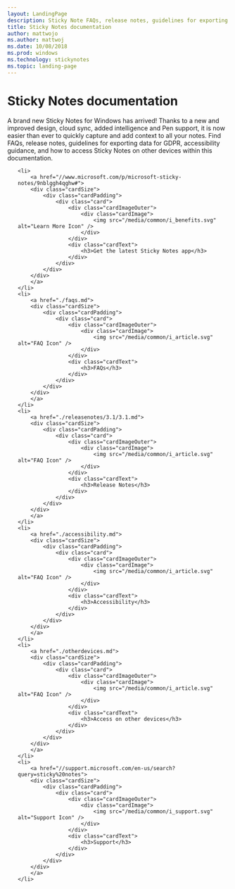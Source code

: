 ```yaml
---
layout: LandingPage
description: Sticky Note FAQs, release notes, guidelines for exporting data for GDPR, accessibility guidance, and how to access Sticky Notes on other devices.
title: Sticky Notes documentation
author: mattwojo
ms.author: mattwoj
ms.date: 10/08/2018
ms.prod: windows
ms.technology: stickynotes
ms.topic: landing-page
---
```


# Sticky Notes documentation
A brand new Sticky Notes for Windows has arrived! Thanks to a new and improved design, cloud sync, added intelligence and Pen support, it is now easier than ever to quickly capture and add context to all your notes. Find FAQs, release notes, guidelines for exporting data for GDPR, accessibility guidance, and how to access Sticky Notes on other devices within this documentation.

<ul class="panelContent cardsFTitle">
   
    <li>
        <a href="//www.microsoft.com/p/microsoft-sticky-notes/9nblggh4qghw#">
        <div class="cardSize">
            <div class="cardPadding">
                <div class="card">
                    <div class="cardImageOuter">
                        <div class="cardImage">
                            <img src="/media/common/i_benefits.svg" alt="Learn More Icon" />
                        </div>
                    </div>
                    <div class="cardText">
                        <h3>Get the latest Sticky Notes app</h3>
                    </div>
                </div>
            </div>
        </div>
        </a>
    </li>
    <li>
        <a href="./faqs.md">
        <div class="cardSize">
            <div class="cardPadding">
                <div class="card">
                    <div class="cardImageOuter">
                        <div class="cardImage">
                            <img src="/media/common/i_article.svg" alt="FAQ Icon" />
                        </div>
                    </div>
                    <div class="cardText">
                        <h3>FAQs</h3>
                    </div>
                </div>
            </div>
        </div>
        </a>
    </li>
    <li>
        <a href="./releasenotes/3.1/3.1.md">
        <div class="cardSize">
            <div class="cardPadding">
                <div class="card">
                    <div class="cardImageOuter">
                        <div class="cardImage">
                            <img src="/media/common/i_article.svg" alt="FAQ Icon" />
                        </div>
                    </div>
                    <div class="cardText">
                        <h3>Release Notes</h3>
                    </div>
                </div>
            </div>
        </div>
        </a>
    </li>
    <li>
        <a href="./accessibility.md">
        <div class="cardSize">
            <div class="cardPadding">
                <div class="card">
                    <div class="cardImageOuter">
                        <div class="cardImage">
                            <img src="/media/common/i_article.svg" alt="FAQ Icon" />
                        </div>
                    </div>
                    <div class="cardText">
                        <h3>Accessibility</h3>
                    </div>
                </div>
            </div>
        </div>
        </a>
    </li>
    <li>
        <a href="./otherdevices.md">
        <div class="cardSize">
            <div class="cardPadding">
                <div class="card">
                    <div class="cardImageOuter">
                        <div class="cardImage">
                            <img src="/media/common/i_article.svg" alt="FAQ Icon" />
                        </div>
                    </div>
                    <div class="cardText">
                        <h3>Access on other devices</h3>
                    </div>
                </div>
            </div>
        </div>
        </a>
    </li>
    <li>
        <a href="//support.microsoft.com/en-us/search?query=sticky%20notes">
        <div class="cardSize">
            <div class="cardPadding">
                <div class="card">
                    <div class="cardImageOuter">
                        <div class="cardImage">
                            <img src="/media/common/i_support.svg" alt="Support Icon" />
                        </div>
                    </div>
                    <div class="cardText">
                        <h3>Support</h3>
                    </div>
                </div>
            </div>
        </div>
        </a>
    </li>
  </ul>